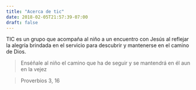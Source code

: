 ```yaml
---
title: "Acerca de tic"
date: 2018-02-05T21:57:39-07:00
draft: false
---
```


TIC es un grupo que acompaña al niño a un encuentro con Jesús al reflejar la alegría brindada en el servicio para descubrir y mantenerse en el camino de Dios.

> Enséñale al niño el camino que ha de seguir y se mantendrá en él aun en la vejez

> Proverbios 3, 16
